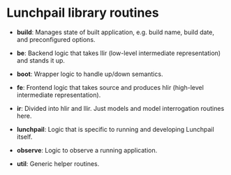 # Lunchpail library routines

- **build**: Manages state of built application, e.g. build name, build date, and preconfigured options.

- **be**: Backend logic that takes llir (low-level intermediate representation) and stands it up.

- **boot**: Wrapper logic to handle up/down semantics.

- **fe**: Frontend logic that takes source and produces hlir (high-level intermediate representation).

- **ir**: Divided into hlir and llir. Just models and model interrogation routines here.

- **lunchpail**: Logic that is specific to running and developing Lunchpail itself.

- **observe**: Logic to observe a running application.

- **util**: Generic helper routines.
